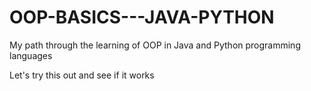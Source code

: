 # OOP-BASICS---JAVA-PYTHON
My path through the learning of OOP in Java and Python programming languages

Let's try this out and see if it works
